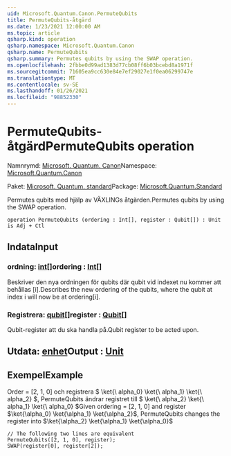 ```yaml
---
uid: Microsoft.Quantum.Canon.PermuteQubits
title: PermuteQubits-åtgärd
ms.date: 1/23/2021 12:00:00 AM
ms.topic: article
qsharp.kind: operation
qsharp.namespace: Microsoft.Quantum.Canon
qsharp.name: PermuteQubits
qsharp.summary: Permutes qubits by using the SWAP operation.
ms.openlocfilehash: 2fbbe0d99ad1383d77cb08ff6b03bcebd8a1971f
ms.sourcegitcommit: 71605ea9cc630e84e7ef29027e1f0ea06299747e
ms.translationtype: MT
ms.contentlocale: sv-SE
ms.lasthandoff: 01/26/2021
ms.locfileid: "98852330"
---
```

# <a name="permutequbits-operation"></a><span data-ttu-id="1bae2-102">PermuteQubits-åtgärd</span><span class="sxs-lookup"><span data-stu-id="1bae2-102">PermuteQubits operation</span></span>

<span data-ttu-id="1bae2-103">Namnrymd: [Microsoft. Quantum. Canon](xref:Microsoft.Quantum.Canon)</span><span class="sxs-lookup"><span data-stu-id="1bae2-103">Namespace: [Microsoft.Quantum.Canon](xref:Microsoft.Quantum.Canon)</span></span>

<span data-ttu-id="1bae2-104">Paket: [Microsoft. Quantum. standard](https://nuget.org/packages/Microsoft.Quantum.Standard)</span><span class="sxs-lookup"><span data-stu-id="1bae2-104">Package: [Microsoft.Quantum.Standard](https://nuget.org/packages/Microsoft.Quantum.Standard)</span></span>


<span data-ttu-id="1bae2-105">Permutes qubits med hjälp av VÄXLINGs åtgärden.</span><span class="sxs-lookup"><span data-stu-id="1bae2-105">Permutes qubits by using the SWAP operation.</span></span>

```qsharp
operation PermuteQubits (ordering : Int[], register : Qubit[]) : Unit is Adj + Ctl
```


## <a name="input"></a><span data-ttu-id="1bae2-106">Indata</span><span class="sxs-lookup"><span data-stu-id="1bae2-106">Input</span></span>

### <a name="ordering--int"></a><span data-ttu-id="1bae2-107">ordning: [int](xref:microsoft.quantum.lang-ref.int)[]</span><span class="sxs-lookup"><span data-stu-id="1bae2-107">ordering : [Int](xref:microsoft.quantum.lang-ref.int)[]</span></span>

<span data-ttu-id="1bae2-108">Beskriver den nya ordningen för qubits där qubit vid indexet nu kommer att behållas [i].</span><span class="sxs-lookup"><span data-stu-id="1bae2-108">Describes the new ordering of the qubits, where the qubit at index i will now be at ordering[i].</span></span>


### <a name="register--qubit"></a><span data-ttu-id="1bae2-109">Registrera: [qubit](xref:microsoft.quantum.lang-ref.qubit)[]</span><span class="sxs-lookup"><span data-stu-id="1bae2-109">register : [Qubit](xref:microsoft.quantum.lang-ref.qubit)[]</span></span>

<span data-ttu-id="1bae2-110">Qubit-register att du ska handla på.</span><span class="sxs-lookup"><span data-stu-id="1bae2-110">Qubit register to be acted upon.</span></span>



## <a name="output--unit"></a><span data-ttu-id="1bae2-111">Utdata: [enhet](xref:microsoft.quantum.lang-ref.unit)</span><span class="sxs-lookup"><span data-stu-id="1bae2-111">Output : [Unit](xref:microsoft.quantum.lang-ref.unit)</span></span>



## <a name="example"></a><span data-ttu-id="1bae2-112">Exempel</span><span class="sxs-lookup"><span data-stu-id="1bae2-112">Example</span></span>

<span data-ttu-id="1bae2-113">Order = [2, 1, 0] och registrera $ \ket{\ alpha_0} \ket{\ alpha_1} \ket{\ alpha_2} $, PermuteQubits ändrar registret till $ \ket{\ alpha_2} \ket{\ alpha_1} \ket{\ alpha_0} $</span><span class="sxs-lookup"><span data-stu-id="1bae2-113">Given ordering = [2, 1, 0] and register $\ket{\alpha_0} \ket{\alpha_1} \ket{\alpha_2}$, PermuteQubits changes the register into $\ket{\alpha_2} \ket{\alpha_1} \ket{\alpha_0}$</span></span>

```qsharp
// The following two lines are equivalent
PermuteQubits([2, 1, 0], register);
SWAP(register[0], register[2]);
```